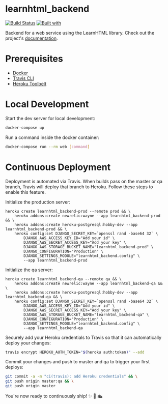 # learnhtml_backend

[![Build Status](https://travis-ci.org/nikitautiu/learnhtml_backend.svg?branch=master)](https://travis-ci.org/nikitautiu/learnhtml_backend)
[![Built with](https://img.shields.io/badge/Built_with-Cookiecutter_Django_Rest-F7B633.svg)](https://github.com/agconti/cookiecutter-django-rest)

Backend for a web service using the LearnHTML library. Check out the project's [documentation](http://nikitautiu.github.io/learnhtml_backend/).

# Prerequisites

- [Docker](https://docs.docker.com/docker-for-mac/install/)  
- [Travis CLI](http://blog.travis-ci.com/2013-01-14-new-client/)
- [Heroku Toolbelt](https://toolbelt.heroku.com/)

# Local Development

Start the dev server for local development:
```bash
docker-compose up
```

Run a command inside the docker container:

```bash
docker-compose run --rm web [command]
```

# Continuous Deployment

Deployment is automated via Travis. When builds pass on the master or qa branch, Travis will deploy that branch to Heroku. Follow these steps to enable this feature.

Initialize the production server:

```
heroku create learnhtml_backend-prod --remote prod && \
    heroku addons:create newrelic:wayne --app learnhtml_backend-prod && \
    heroku addons:create heroku-postgresql:hobby-dev --app learnhtml_backend-prod && \
    heroku config:set DJANGO_SECRET_KEY=`openssl rand -base64 32` \
        DJANGO_AWS_ACCESS_KEY_ID="Add your id" \
        DJANGO_AWS_SECRET_ACCESS_KEY="Add your key" \
        DJANGO_AWS_STORAGE_BUCKET_NAME="learnhtml_backend-prod" \
        DJANGO_CONFIGURATION="Production" \
        DJANGO_SETTINGS_MODULE="learnhtml_backend.config" \
        --app learnhtml_backend-prod
```

Initialize the qa server:

```
heroku create learnhtml_backend-qa --remote qa && \
    heroku addons:create newrelic:wayne --app learnhtml_backend-qa && \
    heroku addons:create heroku-postgresql:hobby-dev --app learnhtml_backend-qa && \
    heroku config:set DJANGO_SECRET_KEY=`openssl rand -base64 32` \
        DJANGO_AWS_ACCESS_KEY_ID="Add your id" \
        DJANGO_AWS_SECRET_ACCESS_KEY="Add your key" \
        DJANGO_AWS_STORAGE_BUCKET_NAME="learnhtml_backend-qa" \
        DJANGO_CONFIGURATION="Production" \
        DJANGO_SETTINGS_MODULE="learnhtml_backend.config" \
        --app learnhtml_backend-qa
```

Securely add your Heroku credentials to Travis so that it can automatically deploy your changes:

```bash
travis encrypt HEROKU_AUTH_TOKEN="$(heroku auth:token)" --add
```

Commit your changes and push to master and qa to trigger your first deploys:

```bash
git commit -a -m "ci(travis): add Heroku credentials" && \
git push origin master:qa && \
git push origin master
```

You're now ready to continuously ship! ✨ 💅 🛳
